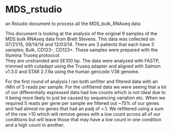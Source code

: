 # MDS_rstudio
an Rstudio document to process all the MDS_bulk_RNAseq data

This document is looking at the analysis of the original 9 samples of the MDS bulk RNAseq data from Brett Stevens.  This data was collected on 07/21/15, 09/14/14 
and 12/03/14.  There are 3 patients that each have 3 samples: Bulk, CD123-, CD123+.  These samples were prepared with the Illumina Truseq protoocol.  
They are unstranded and SE100 bp.  The data were analyzed with FASTP, trimmed with cutadapt using the Truseq adapter and aligned with Salmon v1.3.0 and STAR 2.7.9a using the human gencode V38 genome.

For the first round of analysis I ran both unfilter and filtered data with an rMIn of 5 reads per sample.  For the unfiltered data we were seeing that a lot of our differentially expressed data had low counts which is not ideal due to it being more likely to just be caused by sequencing variation etc.  When we required 5 reads per gene per sample we filtered out ~75% of our genes and had almost no genes that had an padj of <.1.  We refiltered using a sum of the row >10 which will remove genes with a low count across all of our conditions but will leave those that may have a low count in one condition and a high count in another.  
